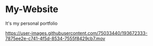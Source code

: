 # My-Website
It's my personal portfolio






https://user-images.githubusercontent.com/75033440/193672333-7875ee2e-c741-4f5d-8534-7555f8429cb7.mov


